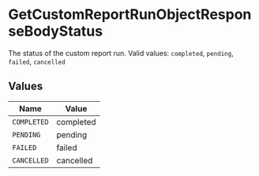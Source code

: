 # GetCustomReportRunObjectResponseBodyStatus

The status of the custom report run.  Valid values: `completed`, `pending`, `failed`, `cancelled`


## Values

| Name        | Value       |
| ----------- | ----------- |
| `COMPLETED` | completed   |
| `PENDING`   | pending     |
| `FAILED`    | failed      |
| `CANCELLED` | cancelled   |